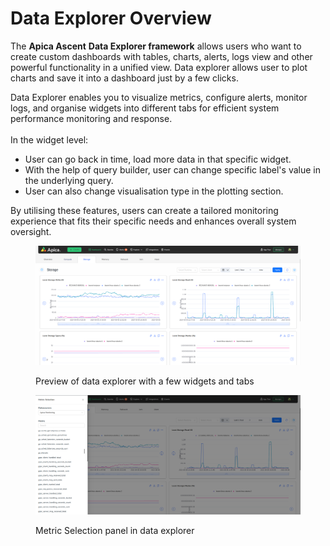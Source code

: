 # Data Explorer Overview

The **Apica Ascent** **Data Explorer framework** allows users who want to create custom dashboards with tables, charts, alerts, logs view and other powerful functionality in a unified view. Data explorer allows user to plot charts and save it into a dashboard just by a few clicks.&#x20;

Data Explorer enables you to visualize metrics, configure alerts, monitor logs, and organise widgets into different tabs for efficient system performance monitoring and response. \
\
In the widget level:

* User can go back in time, load more data in that specific widget.
* With the help of query builder, user can change specific label's value in the underlying query.
* User can also change visualisation type in the plotting section.

By utilising these features, users can create a tailored monitoring experience that fits their specific needs and enhances overall system oversight.

<figure><img src="../../.gitbook/assets/image (451).png" alt=""><figcaption><p>Preview of data explorer with a few widgets and tabs</p></figcaption></figure>

<figure><img src="../../.gitbook/assets/image (453).png" alt=""><figcaption><p>Metric Selection panel in data explorer</p></figcaption></figure>

